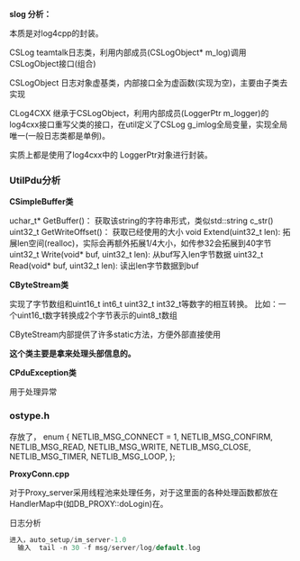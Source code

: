 **slog 分析：**

本质是对log4cpp的封装。

CSLog
teamtalk日志类，利用内部成员(CSLogObject* m_log)调用CSLogObject接口(组合)

CSLogObject
日志对象虚基类，内部接口全为虚函数(实现为空)，主要由子类去实现

CLog4CXX
继承于CSLogObject，利用内部成员(LoggerPtr m_logger)的log4cxx接口重写父类的接口，在util定义了CSLog g_imlog全局变量，实现全局唯一(一般日志类都是单例)。

实质上都是使用了log4cxx中的 LoggerPtr对象进行封装。



### UtilPdu分析

**CSimpleBuffer类**

 uchar_t* GetBuffer()： 获取该string的字符串形式，类似std::string c_str()
uint32_t GetWriteOffset()： 获取已经使用的大小
void Extend(uint32_t len): 拓展len空间(realloc)，实际会再额外拓展1/4大小，如传参32会拓展到40字节
uint32_t Write(void* buf, uint32_t len): 从buf写入len字节数据
uint32_t Read(void* buf, uint32_t len): 读出len字节数据到buf

**CByteStream类**

实现了字节数组和uint16_t int6_t uint32_t int32_t等数字的相互转换。
 比如：一个uint16_t数字转换成2个字节表示的uint8_t数组

CByteStream内部提供了许多static方法，方便外部直接使用

**这个类主要是拿来处理头部信息的。**

**CPduException类**

用于处理异常



### ostype.h

存放了， enum
{
	NETLIB_MSG_CONNECT = 1,
	NETLIB_MSG_CONFIRM,
	NETLIB_MSG_READ,
	NETLIB_MSG_WRITE,
	NETLIB_MSG_CLOSE,
	NETLIB_MSG_TIMER,
	NETLIB_MSG_LOOP,
};

**ProxyConn.cpp**

对于Proxy_server采用线程池来处理任务，对于这里面的各种处理函数都放在HandlerMap中(如DB_PROXY::doLogin)在。

日志分析 

~~~c
进入，auto_setup/im_server-1.0
  输入  tail -n 30 -f msg/server/log/default.log
~~~

